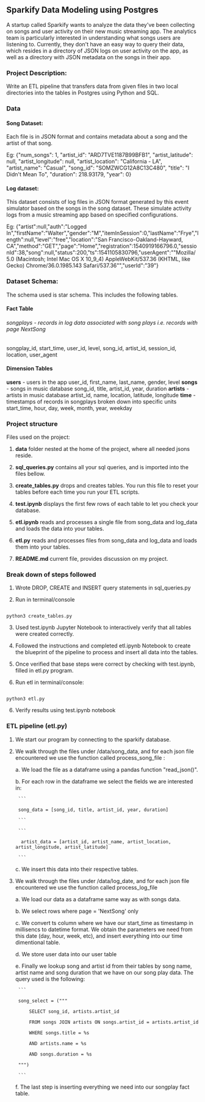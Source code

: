 ## Sparkify Data Modeling using Postgres

A startup called Sparkify wants to analyze the data they've been collecting on songs and user activity on their new music streaming app. The analytics team is particularly interested in understanding what songs users are listening to. Currently, they don't have an easy way to query their data, which resides in a directory of JSON logs on user activity on the app, as well as a directory with JSON metadata on the songs in their app.


### Project Description:
Write an ETL pipeline that transfers data from given files in two local directories into the tables in Postgres using Python and SQL.


### Data
#### Song Dataset: 
Each file is in JSON format and contains metadata about a song and the artist of that song.

 Eg:
{"num_songs": 1, "artist_id": "ARD7TVE1187B99BFB1", "artist_latitude": null, "artist_longitude": null, "artist_location": "California - LA", "artist_name": "Casual", "song_id": "SOMZWCG12A8C13C480", "title": "I Didn't Mean To", "duration": 218.93179, "year": 0}

#### Log dataset: 
This dataset consists of log files in JSON format generated by this event simulator based on the songs in the song dataset. These simulate activity logs from a music streaming app based on specified configurations.

Eg: 
{"artist":null,"auth":"Logged In","firstName":"Walter","gender":"M","itemInSession":0,"lastName":"Frye","length":null,"level":"free","location":"San Francisco-Oakland-Hayward, CA","method":"GET","page":"Home","registration":1540919166796.0,"sessionId":38,"song":null,"status":200,"ts":1541105830796,"userAgent":"\"Mozilla\/5.0 (Macintosh; Intel Mac OS X 10_9_4) AppleWebKit\/537.36 (KHTML, like Gecko) Chrome\/36.0.1985.143 Safari\/537.36\"","userId":"39"}

### Dataset Schema:
The schema used is star schema. This includes the following tables.

#### Fact Table
###### songplays - records in log data associated with song plays i.e. records with page NextSong
songplay_id, start_time, user_id, level, song_id, artist_id, session_id, location, user_agent

#### Dimension Tables
**users** - users in the app
user_id, first_name, last_name, gender, level
**songs** - songs in music database
song_id, title, artist_id, year, duration
**artists** - artists in music database
artist_id, name, location, latitude, longitude
**time** - timestamps of records in songplays broken down into specific units
start_time, hour, day, week, month, year, weekday


### Project structure

Files used on the project:

1. **data** folder nested at the home of the project, where all needed jsons reside.

2. **sql_queries.py** contains all your sql queries, and is imported into the files bellow.

3. **create_tables.py** drops and creates tables. You run this file to reset your tables before each time you run your ETL scripts.

4. **test.ipynb** displays the first few rows of each table to let you check your database.

5. **etl.ipynb** reads and processes a single file from song_data and log_data and loads the data into your tables. 

6. **etl.py** reads and processes files from song_data and log_data and loads them into your tables. 

7. **README.md** current file, provides discussion on my project.

### Break down of steps followed

1. Wrote DROP, CREATE and INSERT query statements in sql_queries.py

2. Run in terminal/console

 ```

python3 create_tables.py

```

3. Used test.ipynb Jupyter Notebook to interactively verify that all tables were created correctly.

4. Followed the instructions and completed etl.ipynb Notebook to create the blueprint of the pipeline to process and insert all data into the tables.

5. Once verified that base steps were correct by checking with test.ipynb, filled in etl.py program.

6. Run etl in terminal/console:

 ```

python3 etl.py

```

6. Verify results using test.ipynb notebook

### ETL pipeline (etl.py)

1. We start our program by connecting to the sparkify database.

2. We walk through the files under /data/song_data, and for each json file encountered we use the function called process_song_file :

    a. We load the file as a dataframe using a pandas function "read_json()".

    b. For each row in the dataframe we select the fields we are interested in:

        ```

        song_data = [song_id, title, artist_id, year, duration]

        ```

        ```

         artist_data = [artist_id, artist_name, artist_location, artist_longitude, artist_latitude]

        ```

    c. We insert this data into their respective tables.

6. We walk through the files under /data/log_date, and for each json file encountered we use the function called process_log_file

    a. We load our data as a dataframe same way as with songs data. 

    b. We select rows where page = 'NextSong' only

    c. We convert ts column where we have our start_time as timestamp in millisencs to datetime format. We obtain the parameters we need from this date (day, hour, week, etc), and insert everything into our time dimentional table.

    d. We store user data into our user table

    e. Finally we lookup song and artist id from their tables by song name, artist name and song duration that we have on our song play data. The query used is the following:

        ```

        song_select = ("""

            SELECT song_id, artists.artist_id

            FROM songs JOIN artists ON songs.artist_id = artists.artist_id

            WHERE songs.title = %s

            AND artists.name = %s

            AND songs.duration = %s

        """)

        ```

    f. The last step is inserting everything we need into our songplay fact table.